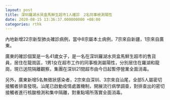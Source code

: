 ```yaml
---
layout: post
title: 深圳羅湖水貝盒馬鮮生超市1人確診　2名同事檢測陽性
date: 2020-08-15 13:36:37.000000000 +08:00
categories: rthk
---
```


內地新增22宗新型肺炎確診病例，當中8宗屬本土病例，7宗來自新疆，1宗來自廣東。

廣東的確診個案是一名41歲女子，是一名在深圳羅湖水貝盒馬鮮生超市的售貨員，居住在龍崗區，1男1女在超市工作的同事檢測屬陽性，分別居住在羅湖和龍崗，現已送院隔離觀察，集團在深圳21間超市由今日起暫停營業全面消毒。

另外，廣東新增5名無徵狀感染者，2宗來自深圳、3宗來自汕尾，全部5人屬密切接觸者排查發現。汕尾已啟動疫情處置機制，開展流行病學調查，對排查出的密切接觸者進行核酸檢測和集中隔離，對重點場所落實全面消毒。
